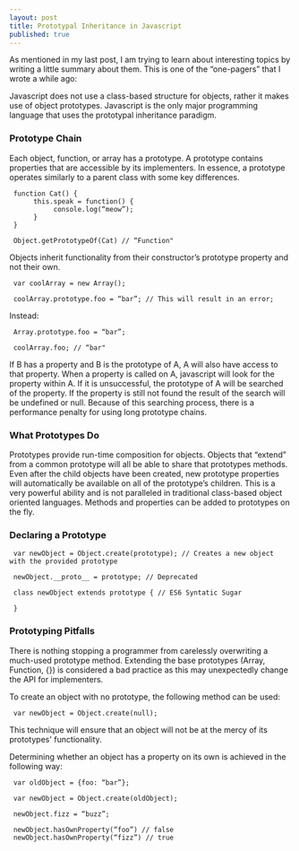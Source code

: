 ```yaml
---
layout: post
title: Prototypal Inheritance in Javascript
published: true
---
```

As mentioned in my last post, I am trying to learn about interesting topics by writing a little summary about them. This is one of the “one-pagers” that I wrote a while ago:

Javascript does not use a class-based structure for objects, rather it makes use of object prototypes. Javascript is the only major programming language that uses the prototypal inheritance paradigm.

### Prototype Chain
Each object, function, or array has a prototype. A prototype contains properties that are accessible by its implementers. In essence, a prototype operates similarly to a parent class with some key differences.

     function Cat() {
          this.speak = function() {
               console.log(“meow”);
          }
     }

     Object.getPrototypeOf(Cat) // “Function"

Objects inherit functionality from their constructor’s prototype property and not their own.

     var coolArray = new Array();

     coolArray.prototype.foo = “bar”; // This will result in an error;

Instead:

     Array.prototype.foo = “bar”;

     coolArray.foo; // “bar"

If B has a property and B is the prototype of A, A will also have access to that property. When a property is called on A, javascript will look for the property within A. If it is unsuccessful, the prototype of A will be searched of the property. If the property is still not found the result of the search will be undefined or null. Because of this searching process, there is a performance penalty for using long prototype chains.

### What Prototypes Do
Prototypes provide run-time composition for objects. Objects that “extend” from a common prototype will all be able to share that prototypes methods. Even after the child objects have been created, new prototype properties will automatically be available on all of the prototype’s children. This is a very powerful ability and is not paralleled in traditional class-based object oriented languages. Methods and properties can be added to prototypes on the fly.

### Declaring a Prototype
     var newObject = Object.create(prototype); // Creates a new object with the provided prototype

     newObject.__proto__ = prototype; // Deprecated

     class newObject extends prototype { // ES6 Syntatic Sugar

     }

### Prototyping Pitfalls
There is nothing stopping a programmer from carelessly overwriting a much-used prototype method. Extending the base prototypes (Array, Function, {}) is considered a bad practice as this may unexpectedly change the API for implementers.

To create an object with no prototype, the following method can be used:

     var newObject = Object.create(null);

This technique will ensure that an object will not be at the mercy of its prototypes' functionality.

Determining whether an object has a property on its own is achieved in the following way:

     var oldObject = {foo: “bar”};

     var newObject = Object.create(oldObject);

     newObject.fizz = “buzz”;

     newObject.hasOwnProperty(“foo”) // false
     newObject.hasOwnProperty(“fizz”) // true